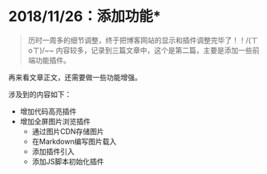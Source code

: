# 2018/11/26：添加功能*

> 历时一周多的细节调整，终于把博客网站的显示和插件调整完毕了！！/(ㄒoㄒ)/~~
> 内容较多，记录到三篇文章中，这个是第二篇，主要是添加一些前端功能插件。

再来看文章正文，还需要做一些功能增强。

涉及到的内容如下：

- 增加代码高亮插件
- 增加全屏图片浏览插件
  - 通过图片CDN存储图片
  - 在Markdown编写图片载入
  - 添加插件引入
  - 添加JS脚本初始化插件